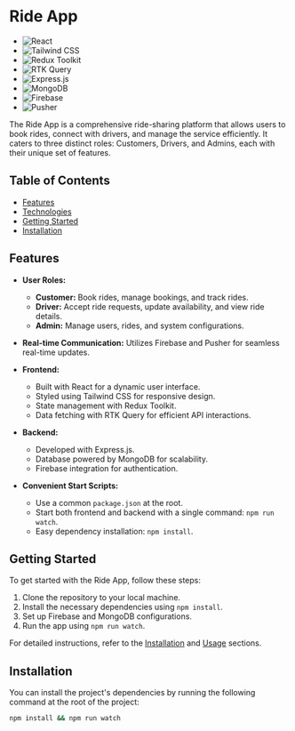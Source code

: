 # Ride App
- ![React](https://img.shields.io/badge/-React-blue?style=flat-square&logo=react)
- ![Tailwind CSS](https://img.shields.io/badge/-Tailwind_CSS-38B2AC?style=flat-square&logo=tailwind-css)
- ![Redux Toolkit](https://img.shields.io/badge/-Redux_Toolkit-764ABC?style=flat-square&logo=redux)
- ![RTK Query](https://img.shields.io/badge/-RTK_Query-764ABC?style=flat-square&logo=redux)
- ![Express.js](https://img.shields.io/badge/-Express.js-000000?style=flat-square&logo=express)
- ![MongoDB](https://img.shields.io/badge/-MongoDB-47A248?style=flat-square&logo=mongodb)
- ![Firebase](https://img.shields.io/badge/-Firebase-FFCA28?style=flat-square&logo=firebase)
- ![Pusher](https://img.shields.io/badge/-Pusher-FF5733?style=flat-square&logo=pusher)

The Ride App is a comprehensive ride-sharing platform that allows users to book rides, connect with drivers, and manage the service efficiently. It caters to three distinct roles: Customers, Drivers, and Admins, each with their unique set of features.

## Table of Contents

- [Features](#features)
- [Technologies](#technologies)
- [Getting Started](#getting-started)
- [Installation](#installation)

## Features

- **User Roles:**
  - **Customer:** Book rides, manage bookings, and track rides.
  - **Driver:** Accept ride requests, update availability, and view ride details.
  - **Admin:** Manage users, rides, and system configurations.

- **Real-time Communication:** Utilizes Firebase and Pusher for seamless real-time updates.

- **Frontend:**
  - Built with React for a dynamic user interface.
  - Styled using Tailwind CSS for responsive design.
  - State management with Redux Toolkit.
  - Data fetching with RTK Query for efficient API interactions.

- **Backend:**
  - Developed with Express.js.
  - Database powered by MongoDB for scalability.
  - Firebase integration for authentication.
  
- **Convenient Start Scripts:**
  - Use a common `package.json` at the root.
  - Start both frontend and backend with a single command: `npm run watch`.
  - Easy dependency installation: `npm install`.


## Getting Started

To get started with the Ride App, follow these steps:

1. Clone the repository to your local machine.
2. Install the necessary dependencies using `npm install`.
3. Set up Firebase and MongoDB configurations.
4. Run the app using `npm run watch`.

For detailed instructions, refer to the [Installation](#installation) and [Usage](#usage) sections.

## Installation

You can install the project's dependencies by running the following command at the root of the project:

```bash
npm install && npm run watch
